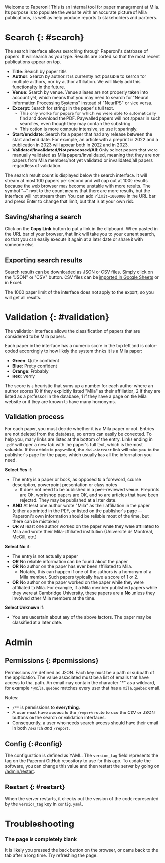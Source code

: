 
Welcome to Paperoni! This is an internal tool for paper management at Mila. Its purpose is to populate the website with an accurate picture of Mila publications, as well as help produce reports to stakeholders and partners.

# Search {: #search}

The search interface allows searching through Paperoni's database of papers. It will search as you type. Results are sorted so that the most recent publications appear on top.

* **Title**: Search by paper title.
* **Author**: Search by author. It is currently not possible to search for multiple authors, nor by author affiliation. We will likely add this functionality in the future.
* **Venue**: Search by venue. Venue aliases are not properly taken into account yet, which means that you may need to search for "Neural Information Processing Systems" instead of "NeurIPS" or vice versa.
* **Excerpt**: Search for strings in the paper's full text.
  * This only works for papers for which we were able to automatically find and download the PDF. Paywalled papers will not appear in such searches, even though they may contain the substring.
  * This option is more compute intensive, so use it sparingly.
* **Start/end date**: Search for a paper that had any release between the start and end date. For example, an article with a preprint in 2022 and a publication in 2023 will appear both in 2022 and in 2023.
* **Validated/Invalidated/Not processed/All**: Only select papers that were manually validated as Mila papers/invalidated, meaning that they are *not* papers from Mila members/not yet validated or invalidated/all papers regardless of validation.

The search result count is displayed below the search interface. It will stream at most 100 papers per second and will cap out at 1000 results because the web browser may become unstable with more results. The symbol "~" next to the count means that there are more results, but the interface will not stream them. You can add `?limit=1000000` in the URL bar and press Enter to change that limit, but that is at your own risk.

## Saving/sharing a search

Click on the **Copy Link** button to put a link in the clipboard. When pasted in the URL bar of your browser, that link will take you to your current search, so that you can easily execute it again at a later date or share it with someone else.

## Exporting search results

Search results can be downloaded as JSON or CSV files. Simply click on the "JSON" or "CSV" button. CSV files can be [imported in Google Sheets](https://blog.golayer.io/google-sheets/import-csv-to-google-sheets) or in Excel.

The 1000 paper limit of the interface does not apply to the export, so you will get all results.

# Validation {: #validation}

The validation interface allows the classification of papers that are considered
to be Mila papers.

Each paper in the interface has a numeric score in the top left and is color-coded accordingly to how likely the system thinks it is a Mila paper:

* **Green**: Quite confident
* **Blue**: Pretty confident
* **Orange**: Probably
* **Red**: Verify

The score is a heuristic that sums up a number for each author where an author scores 10 if they explicitly listed "Mila" as their affiliation, 2 if they are listed as a professor in the database, 1 if they have a page on the Mila website or if they are known to have many homonyms.

## Validation process

For each paper, you must decide whether it is a Mila paper or not. Entries are not deleted from the database, so errors can easily be corrected. To help you, many links are listed at the bottom of the entry. Links ending in `.pdf` will open a new tab with the paper's full text, which is the most valuable. If the article is paywalled, the `doi.abstract` link will take you to the publisher's page for the paper, which usually has all the information you need.

**Select Yes** if:

* The entry is a paper or book, as opposed to a foreword, course description, powerpoint presentation or class notes
    * It does not need to be published in a peer-reviewed venue. Preprints are OK, workshop papers are OK, and so are articles that have been rejected. They may be published at a later date.
* **AND** At least one author wrote "Mila" as their affiliation in the paper (either as printed in the PDF, or listed on the publisher's page -- Paperoni's own information should be reliable most of the time, but there can be mistakes)
* **OR** At least one author worked on the paper while they were affiliated to Mila and wrote their Mila-affiliated institution (Université de Montréal, McGill, etc.)

**Select No** if:

* The entry is not actually a paper
* **OR** No reliable information can be found about the paper
* **OR** No author on the paper has ever been affiliated to Mila.
    * Notably, this can happen if one of the authors is a homonym of a Mila member. Such papers typically have a score of 1 or 2.
* **OR** No author on the paper worked on the paper while they were affiliated to Mila. For example, if a Mila member published papers while they were at Cambridge University, these papers are a **No** unless they involved other Mila members at the time.

**Select Unknown** if:

* You are uncertain about any of the above factors. The paper may be classified at a later date.

# Admin

## Permissions {: #permissions}

Permissions are defined as JSON. Each key must be a path or subpath of the application. The value associated must be a list of emails that have access to that path. An email may contain the character "*" as a wildcard, for example `*@mila.quebec` matches every user that has a `mila.quebec` email.

Notes:

* `/**` is permissions to **everything**.
* A user must have access to the `/report` route to use the CSV or JSON buttons on the search or validation interfaces.
* Consequently, a user who needs search access should have their email in both `/search` *and* `/report`.


## Config {: #config}

The configuration is defined as YAML. The `version_tag` field represents the tag on the Paperoni GitHub repository to use for this app. To update the software, you can change this value and then restart the server by going on [/admin/restart](/admin/restart).

## Restart {: #restart}

When the server restarts, it checks out the version of the code represented by the `version_tag` key in `config.yaml`.

# Troubleshooting

### The page is completely blank

It is likely you pressed the back button on the browser, or came back to the tab after a long time. Try refreshing the page.
